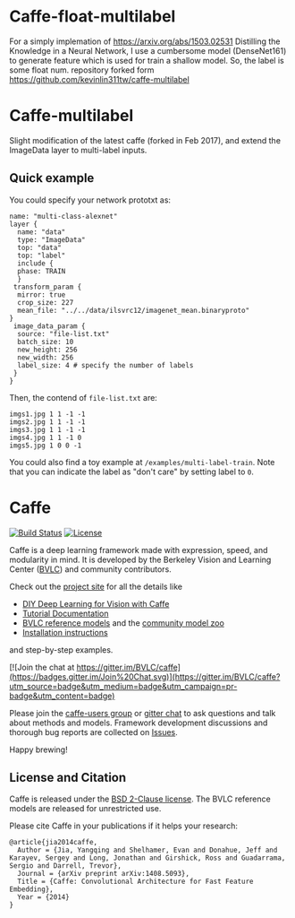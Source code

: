 # Caffe-float-multilabel
For a simply implemation of https://arxiv.org/abs/1503.02531 Distilling the Knowledge in a Neural Network, I use a cumbersome model (DenseNet161) to generate feature which is used for train a shallow model. So, the label is some float num.
repository forked form https://github.com/kevinlin311tw/caffe-multilabel


# Caffe-multilabel

Slight modification of the latest caffe (forked in Feb 2017), and extend the ImageData layer to multi-label inputs.

## Quick example
You could specify your network prototxt as:

    name: "multi-class-alexnet"
    layer {
      name: "data"
      type: "ImageData"
      top: "data"
      top: "label"
      include {
      phase: TRAIN
      }
     transform_param {
      mirror: true
      crop_size: 227
      mean_file: "../../data/ilsvrc12/imagenet_mean.binaryproto"
    }
     image_data_param {
      source: "file-list.txt"
      batch_size: 10
      new_height: 256
      new_width: 256
      label_size: 4 # specify the number of labels
     }
    }

Then, the contend of `file-list.txt` are:

    imgs1.jpg 1 1 -1 -1
    imgs2.jpg 1 1 -1 -1
    imgs3.jpg 1 1 -1 -1
    imgs4.jpg 1 1 -1 0
    imgs5.jpg 1 0 0 -1


You could also find a toy example at `/examples/multi-label-train`. Note that you can indicate the label as "don't care" by setting label to `0`.
 

# Caffe

[![Build Status](https://travis-ci.org/BVLC/caffe.svg?branch=master)](https://travis-ci.org/BVLC/caffe)
[![License](https://img.shields.io/badge/license-BSD-blue.svg)](LICENSE)

Caffe is a deep learning framework made with expression, speed, and modularity in mind.
It is developed by the Berkeley Vision and Learning Center ([BVLC](http://bvlc.eecs.berkeley.edu)) and community contributors.

Check out the [project site](http://caffe.berkeleyvision.org) for all the details like

- [DIY Deep Learning for Vision with Caffe](https://docs.google.com/presentation/d/1UeKXVgRvvxg9OUdh_UiC5G71UMscNPlvArsWER41PsU/edit#slide=id.p)
- [Tutorial Documentation](http://caffe.berkeleyvision.org/tutorial/)
- [BVLC reference models](http://caffe.berkeleyvision.org/model_zoo.html) and the [community model zoo](https://github.com/BVLC/caffe/wiki/Model-Zoo)
- [Installation instructions](http://caffe.berkeleyvision.org/installation.html)

and step-by-step examples.

[![Join the chat at https://gitter.im/BVLC/caffe](https://badges.gitter.im/Join%20Chat.svg)](https://gitter.im/BVLC/caffe?utm_source=badge&utm_medium=badge&utm_campaign=pr-badge&utm_content=badge)

Please join the [caffe-users group](https://groups.google.com/forum/#!forum/caffe-users) or [gitter chat](https://gitter.im/BVLC/caffe) to ask questions and talk about methods and models.
Framework development discussions and thorough bug reports are collected on [Issues](https://github.com/BVLC/caffe/issues).

Happy brewing!

## License and Citation

Caffe is released under the [BSD 2-Clause license](https://github.com/BVLC/caffe/blob/master/LICENSE).
The BVLC reference models are released for unrestricted use.

Please cite Caffe in your publications if it helps your research:

    @article{jia2014caffe,
      Author = {Jia, Yangqing and Shelhamer, Evan and Donahue, Jeff and Karayev, Sergey and Long, Jonathan and Girshick, Ross and Guadarrama, Sergio and Darrell, Trevor},
      Journal = {arXiv preprint arXiv:1408.5093},
      Title = {Caffe: Convolutional Architecture for Fast Feature Embedding},
      Year = {2014}
    }

